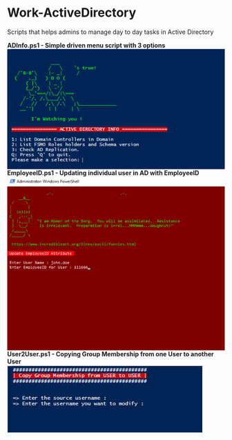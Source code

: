 # Work-ActiveDirectory
Scripts that helps admins to manage day to day tasks in Active Directory

**ADInfo.ps1 - Simple driven menu script with 3 options**
<br>
<img src="/images/ADInfo.png" alt="ADINFO menu driven script" style="float: left;" />
<br><br>
**EmployeeID.ps1 - Updating individual user in AD with EmployeeID**
<br>
<img src="/images/EmployeeID.png" alt="EmployeeID" style="float: left;" />
<br><br>
**User2User.ps1 - Copying Group Membership from one User to another User**
<br>
<img src="/images/User2User.png" alt="User2User - Copying Group Membership" style="float: left;" />
<br><br>
